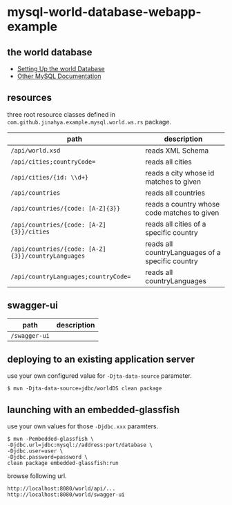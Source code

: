 # mysql-world-database-webapp-example

## the world database
* <a href="https://dev.mysql.com/doc/world-setup/en/">Setting Up the world Database</a>
* <a href="https://dev.mysql.com/doc/index-other.html">Other MySQL Documentation</a>

## resources
three root resource classes defined in `com.github.jinahya.example.mysql.world.ws.rs` package.

|path                                          |description|
|----------------------------------------------|-----------|
|`/api/world.xsd`                                  |reads XML Schema|
|`/api/cities;countryCode=`                        |reads all cities|
|`/api/cities/{id: \\d+}`                          |reads a city whose id matches to given|
|`/api/countries`                                  |reads all countries|
|`/api/countries/{code: [A-Z]{3}}`                 |reads a country whose code matches to given|
|`/api/countries/{code: [A-Z]{3}}/cities`          |reads all cities of a specific country|
|`/api/countries/{code: [A-Z]{3}}/countryLanguages`|reads all countryLanguages of a specific country|
|`/api/countryLanguages;countryCode=`              |reads all countryLanguages|

## swagger-ui

|path                                          |description|
|----------------------------------------------|-----------|
|`/swagger-ui`                                 ||

## deploying to an existing application server
use your own configured value for `-Djta-data-source` parameter.
````
$ mvn -Djta-data-source=jdbc/worldDS clean package
````

## launching with an embedded-glassfish
use your own values for those `-Djdbc.xxx` paramters.
````
$ mvn -Pembedded-glassfish \
-Djdbc.url=jdbc:mysql://address:port/database \
-Djdbc.user=user \
-Djdbc.password=password \
clean package embedded-glassfish:run
````
browse following url.
```
http://localhost:8080/world/api/...
http://localhost:8080/world/swagger-ui
```

